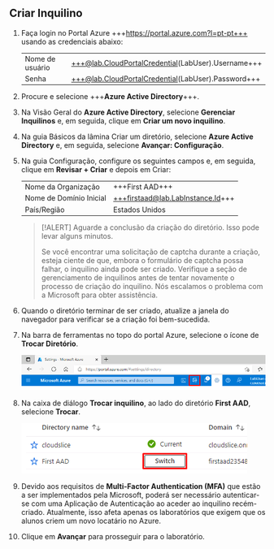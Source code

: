 ## Criar Inquilino

1. Faça login no Portal Azure +++https://portal.azure.com?l=pt-pt+++ usando as credenciais abaixo:

    |||
    |--|--|
    |Nome de usuário|+++@lab.CloudPortalCredential(LabUser).Username+++|
    |Senha|+++@lab.CloudPortalCredential(LabUser).Password+++|

1. Procure e selecione +++**Azure Active Directory**+++.

1. Na Visão Geral do **Azure Active Directory**, selecione **Gerenciar Inquilinos** e, em seguida, clique em **Criar um novo inquilino**.

1. Na guia Básicos da lâmina Criar um diretório, selecione **Azure Active Directory** e, em seguida, selecione **Avançar: Configuração**.

1. Na guia Configuração, configure os seguintes campos e, em seguida, clique em **Revisar + Criar** e depois em Criar:

    |||
    |--|--|
    |Nome da Organização|+++First AAD+++|
    |Nome de Domínio Inicial|+++firstaad@lab.LabInstance.Id+++|
    |País/Região|Estados Unidos|

    > [!ALERT] Aguarde a conclusão da criação do diretório. Isso pode levar alguns minutos.
    >
    > Se você encontrar uma solicitação de captcha durante a criação, esteja ciente de que, embora o formulário de captcha possa falhar, o inquilino ainda pode ser criado. Verifique a seção de gerenciamento de inquilinos antes de tentar novamente o processo de criação do inquilino. Nós escalamos o problema com a Microsoft para obter assistência.

1. Quando o diretório terminar de ser criado, atualize a janela do navegador para verificar se a criação foi bem-sucedida.

1. Na barra de ferramentas no topo do portal Azure, selecione o ícone de **Trocar Diretório**.

    ![SwitchDir](images/SwitchDir.png)

1. Na caixa de diálogo **Trocar inquilino**, ao lado do diretório **First AAD**, selecione **Trocar**.

    ![SwitchTen](images/SwitchTen.png)

1. Devido aos requisitos de **Multi-Factor Authentication (MFA)** que estão a ser implementados pela Microsoft, poderá ser necessário autenticar-se com uma Aplicação de Autenticação ao aceder ao inquilino recém-criado. Atualmente, isso afeta apenas os laboratórios que exigem que os alunos criem um novo locatário no Azure.

1. Clique em **Avançar** para prosseguir para o laboratório.

